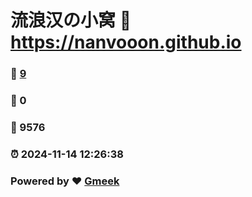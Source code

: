# 流浪汉の小窝 :link: https://nanvooon.github.io 
### :page_facing_up: [9](https://nanvooon.github.io/tag.html) 
### :speech_balloon: 0 
### :hibiscus: 9576 
### :alarm_clock: 2024-11-14 12:26:38 
### Powered by :heart: [Gmeek](https://github.com/Meekdai/Gmeek)

